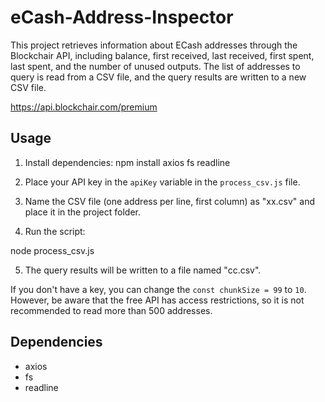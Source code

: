 ﻿

# eCash-Address-Inspector

This project retrieves information about ECash addresses through the Blockchair API, including balance, first received, last received, first spent, last spent, and the number of unused outputs. The list of addresses to query is read from a CSV file, and the query results are written to a new CSV file.

https://api.blockchair.com/premium

## Usage
1. Install dependencies:
npm install axios fs readline

2. Place your API key in the `apiKey` variable in the `process_csv.js` file.
3. Name the CSV file (one address per line, first column) as "xx.csv" and place it in the project folder.
4. Run the script:

node process_csv.js

5. The query results will be written to a file named "cc.csv".

If you don't have a key, you can change the `const chunkSize = 99` to `10`. However, be aware that the free API has access restrictions, so it is not recommended to read more than 500 addresses.

## Dependencies
- axios
- fs
- readline


